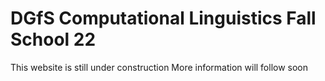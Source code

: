 # DGfS Computational Linguistics Fall School 22

This website is still under construction
More information will follow soon
